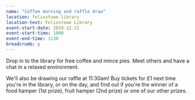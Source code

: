 ```yaml
---
name: "Coffee morning and raffle draw"
location: felixstowe-library
location-text: Felixstowe Library
event-start-date: 2019-12-21
event-start-time: 1000
event-end-time: 1130
breadcrumb: y
---
```


Drop in to the library for free coffee and mince pies. Meet others and have a chat in a relaxed environment.

We'll also be drawing our raffle at 11:30am! Buy tickets for £1 next time you're in the library, or on the day, and find out if you're the winner of a food hamper (1st prize), fruit hamper (2nd prize) or one of our other prizes.
